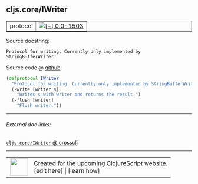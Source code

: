 ## cljs.core/IWriter



 <table border="1">
<tr>
<td>protocol</td>
<td><a href="https://github.com/cljsinfo/cljs-api-docs/tree/0.0-1503"><img valign="middle" alt="[+] 0.0-1503" title="Added in 0.0-1503" src="https://img.shields.io/badge/+-0.0--1503-lightgrey.svg"></a> </td>
</tr>
</table>







Source docstring:

```
Protocol for writing. Currently only implemented by StringBufferWriter.
```


Source code @ [github](https://github.com/clojure/clojurescript/blob/r1.7.28/src/main/cljs/cljs/core.cljs#L612-L617):

```clj
(defprotocol IWriter
  "Protocol for writing. Currently only implemented by StringBufferWriter."
  (-write [writer s]
    "Writes s with writer and returns the result.")
  (-flush [writer]
    "Flush writer."))
```

<!--
Repo - tag - source tree - lines:

 <pre>
clojurescript @ r1.7.28
└── src
    └── main
        └── cljs
            └── cljs
                └── <ins>[core.cljs:612-617](https://github.com/clojure/clojurescript/blob/r1.7.28/src/main/cljs/cljs/core.cljs#L612-L617)</ins>
</pre>

-->

---



###### External doc links:

[`cljs.core/IWriter` @ crossclj](http://crossclj.info/fun/cljs.core.cljs/IWriter.html)<br>

---

 <table>
<tr><td>
<img valign="middle" align="right" width="48px" src="http://i.imgur.com/Hi20huC.png">
</td><td>
Created for the upcoming ClojureScript website.<br>
[edit here] | [learn how]
</td></tr></table>

[edit here]:https://github.com/cljsinfo/cljs-api-docs/blob/master/cljsdoc/cljs.core/IWriter.cljsdoc
[learn how]:https://github.com/cljsinfo/cljs-api-docs/wiki/cljsdoc-files

<!--

This information was too distracting to show to readers, but I'll leave it
commented here since it is helpful to:

- pretty-print the data used to generate this document
- and show how to retrieve that data



The API data for this symbol:

```clj
{:ns "cljs.core",
 :name "IWriter",
 :history [["+" "0.0-1503"]],
 :type "protocol",
 :full-name-encode "cljs.core/IWriter",
 :source {:code "(defprotocol IWriter\n  \"Protocol for writing. Currently only implemented by StringBufferWriter.\"\n  (-write [writer s]\n    \"Writes s with writer and returns the result.\")\n  (-flush [writer]\n    \"Flush writer.\"))",
          :title "Source code",
          :repo "clojurescript",
          :tag "r1.7.28",
          :filename "src/main/cljs/cljs/core.cljs",
          :lines [612 617]},
 :methods [{:name "-write",
            :signature ["[writer s]"],
            :docstring "Writes s with writer and returns the result."}
           {:name "-flush",
            :signature ["[writer]"],
            :docstring "Flush writer."}],
 :full-name "cljs.core/IWriter",
 :docstring "Protocol for writing. Currently only implemented by StringBufferWriter."}

```

Retrieve the API data for this symbol:

```clj
;; from Clojure REPL
(require '[clojure.edn :as edn])
(-> (slurp "https://raw.githubusercontent.com/cljsinfo/cljs-api-docs/catalog/cljs-api.edn")
    (edn/read-string)
    (get-in [:symbols "cljs.core/IWriter"]))
```

-->
